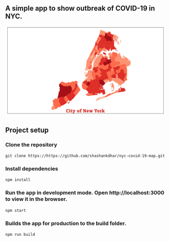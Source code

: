 ## A simple app to show outbreak of COVID-19 in NYC.


![A map of NYC showing intensity of coronavirus in areas categorized by zipcode](images/view1.png)


## Project setup

### Clone the repository

```
git clone https://https://github.com/shashankdhar/nyc-covid-19-map.git
```

### Install dependencies 

```
npm install
```

### Run the app in development mode. Open http://localhost:3000 to view it in the browser.

```
npm start
```

### Builds the app for production to the build folder.

```
npm run build
```